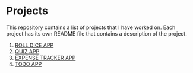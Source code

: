 # Projects

This repository contains a list of projects that I have worked on. Each project has its own README file that contains a description of the project.

1. [ROLL DICE APP](PROJECTS/roll_dice_app)
2. [QUIZ APP](PROJECTS/quiz_app)
3. [EXPENSE TRACKER APP](PROJECTS\expense_tracker_app)
4. [TODO APP](PROJECTS\todo_app)